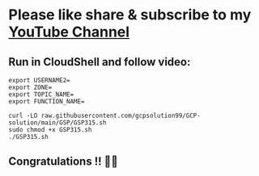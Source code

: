 # Please like share & subscribe to my [YouTube Channel](https://www.youtube.com/@QuickSolutionArcade)

## Run in CloudShell and follow video:
```
export USERNAME2=    
export ZONE=  
export TOPIC_NAME=  
export FUNCTION_NAME=  
```
```
curl -LO raw.githubusercontent.com/gcpsolution99/GCP-solution/main/GSP/GSP315.sh
sudo chmod +x GSP315.sh
./GSP315.sh
```

## Congratulations !! 🎉🎉
